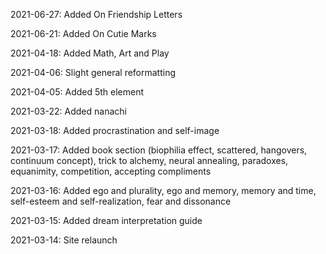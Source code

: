 2021-06-27: Added On Friendship Letters

2021-06-21: Added On Cutie Marks

2021-04-18: Added Math, Art and Play

2021-04-06: Slight general reformatting

2021-04-05: Added 5th element

2021-03-22: Added nanachi

2021-03-18: Added procrastination and self-image

2021-03-17: Added book section (biophilia effect, scattered, hangovers, continuum concept), trick to alchemy, neural annealing, paradoxes, equanimity, competition, accepting compliments

2021-03-16: Added ego and plurality, ego and memory, memory and time, self-esteem and self-realization, fear and dissonance

2021-03-15: Added dream interpretation guide

2021-03-14: Site relaunch